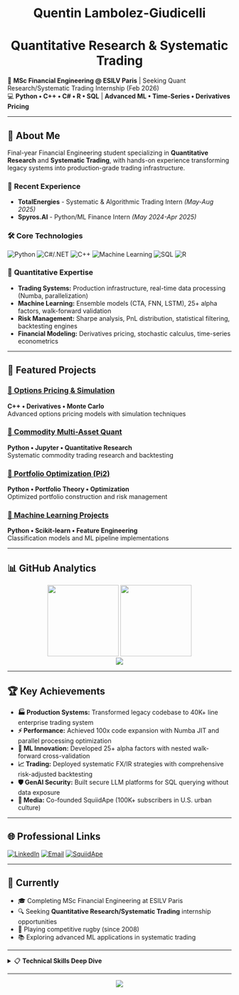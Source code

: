 <div align="center">

# Quentin Lambolez-Giudicelli
# Quantitative Research & Systematic Trading

</div>

🎯 **MSc Financial Engineering @ ESILV Paris** | Seeking Quant Research/Systematic Trading Internship (Feb 2026)  
💻 **Python • C++ • C# • R • SQL** | **Advanced ML • Time-Series • Derivatives Pricing**

---

## 👋 About Me

Final-year Financial Engineering student specializing in **Quantitative Research** and **Systematic Trading**, with hands-on experience transforming legacy systems into production-grade trading infrastructure.

### 🏢 **Recent Experience**
- **TotalEnergies** - Systematic & Algorithmic Trading Intern *(May-Aug 2025)*
- **Spyros.AI** - Python/ML Finance Intern *(May 2024-Apr 2025)*

### 🛠️ **Core Technologies**
![Python](https://img.shields.io/badge/Python-3776AB?style=for-the-badge&logo=python&logoColor=white)
![C#/.NET](https://img.shields.io/badge/C%23-.NET-512BD4?style=for-the-badge&logo=.net&logoColor=white)
![C++](https://img.shields.io/badge/C++-00599C?style=for-the-badge&logo=c%2B%2B&logoColor=white)
![Machine Learning](https://img.shields.io/badge/Machine%20Learning-FF6F00?style=for-the-badge&logo=tensorflow&logoColor=white)
![SQL](https://img.shields.io/badge/SQL-4479A1?style=for-the-badge&logo=mysql&logoColor=white)
![R](https://img.shields.io/badge/R-276DC3?style=for-the-badge&logo=r&logoColor=white)

### 🎯 **Quantitative Expertise**
- **Trading Systems:** Production infrastructure, real-time data processing (Numba, parallelization)
- **Machine Learning:** Ensemble models (CTA, FNN, LSTM), 25+ alpha factors, walk-forward validation
- **Risk Management:** Sharpe analysis, PnL distribution, statistical filtering, backtesting engines
- **Financial Modeling:** Derivatives pricing, stochastic calculus, time-series econometrics

---

## 🚀 **Featured Projects**

### [🔗 Options Pricing & Simulation](https://github.com/IrishRugbyman/options-pricing-and-simulation)
**C++ • Derivatives • Monte Carlo**  
Advanced options pricing models with simulation techniques

### [🔗 Commodity Multi-Asset Quant](https://github.com/IrishRugbyman/commo-multiasset-quant)
**Python • Jupyter • Quantitative Research**  
Systematic commodity trading research and backtesting

### [🔗 Portfolio Optimization (Pi2)](https://github.com/IrishRugbyman/Pi2)
**Python • Portfolio Theory • Optimization**  
Optimized portfolio construction and risk management

### [🔗 Machine Learning Projects](https://github.com/IrishRugbyman/iris-titanic-ml)
**Python • Scikit-learn • Feature Engineering**  
Classification models and ML pipeline implementations

---

## 📊 **GitHub Analytics**

<div align="center">
  <img height="160em" src="https://github-readme-stats.vercel.app/api?username=IrishRugbyman&show_icons=true&theme=tokyonight&hide_border=true&include_all_commits=true&count_private=true"/>
  <img height="160em" src="https://github-readme-stats.vercel.app/api/top-langs/?username=IrishRugbyman&layout=compact&theme=tokyonight&hide_border=true"/>
</div>

<div align="center">
  <img src="https://github-readme-streak-stats.herokuapp.com/?user=IrishRugbyman&theme=tokyonight&hide_border=true"/>
</div>

---

## 🏆 **Key Achievements**

- **🏭 Production Systems:** Transformed legacy codebase to 40K+ line enterprise trading system
- **⚡ Performance:** Achieved 100x code expansion with Numba JIT and parallel processing optimization
- **🤖 ML Innovation:** Developed 25+ alpha factors with nested walk-forward cross-validation
- **📈 Trading:** Deployed systematic FX/IR strategies with comprehensive risk-adjusted backtesting
- **🛡️ GenAI Security:** Built secure LLM platforms for SQL querying without data exposure
- **📰 Media:** Co-founded SquiidApe (100K+ subscribers in U.S. urban culture)

---

## 🌐 **Professional Links**

[![LinkedIn](https://img.shields.io/badge/LinkedIn-0077B5?style=for-the-badge&logo=linkedin&logoColor=white)](https://www.linkedin.com/in/quentin-lambolez/)
[![Email](https://img.shields.io/badge/Email-D14836?style=for-the-badge&logo=gmail&logoColor=white)](mailto:quentin.lambolez@edu.devinci.fr)
[![SquiidApe](https://img.shields.io/badge/SquiidApe-FF4500?style=for-the-badge&logo=reddit&logoColor=white)](https://www.linkedin.com/company/93077055/)

---

## 🌱 **Currently**

- 🎓 Completing MSc Financial Engineering at ESILV Paris
- 🔍 Seeking **Quantitative Research/Systematic Trading** internship opportunities
- 🏉 Playing competitive rugby (since 2008)
- 📚 Exploring advanced ML applications in systematic trading

---

<details>
<summary>📋 <strong>Technical Skills Deep Dive</strong></summary>

### **Programming Languages**
- **Python:** Production systems, ML pipelines, backtesting frameworks
- **C++:** High-performance computing, derivatives pricing models
- **R:** Econometrics, statistical analysis, time-series modeling
- **SQL:** Database optimization, complex financial data queries
- **C#/.NET:** Enterprise applications and financial tools

### **Financial Engineering**
- **Derivatives:** Pricing models, Greeks calculation, hedging strategies
- **Risk Management:** VaR, stress testing, portfolio optimization
- **Time Series:** ARIMA, GARCH, state-space models, regime detection
- **Machine Learning:** Feature engineering, ensemble methods, cross-validation

### **Tools & Frameworks**
- **ML:** Scikit-learn, TensorFlow, Optuna, Numba
- **Data:** Pandas, NumPy, Milvus, Bloomberg Terminal
- **Dev:** Git, Linux, LaTeX, FastAPI, LangChain
- **Finance:** Quantlib, Bloomberg APIs, market data processing

</details>

---

<div align="center">
  <img src="https://visitor-badge.glitch.me/badge?page_id=IrishRugbyman.IrishRugbyman&style=flat-square&color=0088cc"/>
</div>
